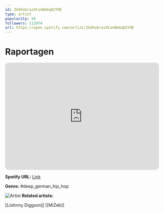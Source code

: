 ```yaml
---
id: 2Udhobraz4ConBmGqO2Y0E
type: artist
popularity: 56
followers: 112974
url: https://open.spotify.com/artist/2Udhobraz4ConBmGqO2Y0E
---
```

# Raportagen

<iframe style="border-radius:12px" src="https://open.spotify.com/embed/artist/2Udhobraz4ConBmGqO2Y0E" width="100%" height="352" frameBorder="0" allowfullscreen="" allow="autoplay; clipboard-write; encrypted-media; fullscreen; picture-in-picture" loading="lazy"></iframe>

**Spotify URL:** [Link](https://open.spotify.com/artist/2Udhobraz4ConBmGqO2Y0E)

**Genre:**  #deep_german_hip_hop

![Artist](https://i.scdn.co/image/ab6761610000e5eb9e24832e230a6a15a2bb6b5b)
**Related artists:**

[[Johnny Diggson]]
[[MiZeb]]

